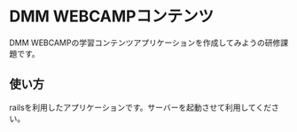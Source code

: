 # DMM WEBCAMPコンテンツ

DMM WEBCAMPの学習コンテンツアプリケーションを作成してみようの研修課題です。

## 使い方

railsを利用したアプリケーションです。サーバーを起動させて利用してください。
